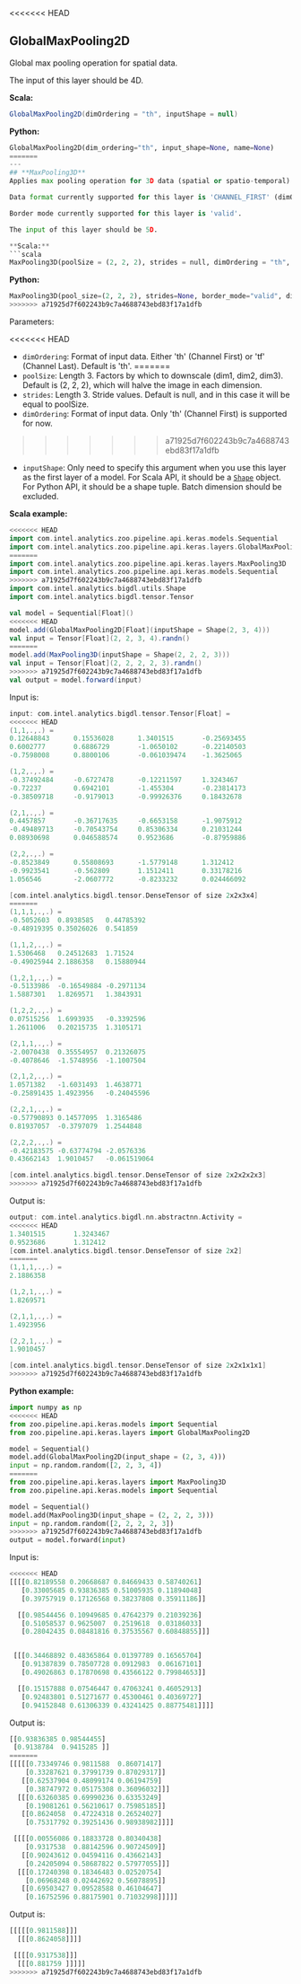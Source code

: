 <<<<<<< HEAD
## **GlobalMaxPooling2D**
Global max pooling operation for spatial data.

The input of this layer should be 4D.

**Scala:**
```scala
GlobalMaxPooling2D(dimOrdering = "th", inputShape = null)
```
**Python:**
```python
GlobalMaxPooling2D(dim_ordering="th", input_shape=None, name=None)
=======
---
## **MaxPooling3D**
Applies max pooling operation for 3D data (spatial or spatio-temporal).

Data format currently supported for this layer is 'CHANNEL_FIRST' (dimOrdering='th').

Border mode currently supported for this layer is 'valid'.

The input of this layer should be 5D.

**Scala:**
```scala
MaxPooling3D(poolSize = (2, 2, 2), strides = null, dimOrdering = "th", inputShape = null)
```
**Python:**
```python
MaxPooling3D(pool_size=(2, 2, 2), strides=None, border_mode="valid", dim_ordering="th", input_shape=None, name=None)
>>>>>>> a71925d7f602243b9c7a4688743ebd83f17a1dfb
```

Parameters:

<<<<<<< HEAD
* `dimOrdering`: Format of input data. Either 'th' (Channel First) or 'tf' (Channel Last). Default is 'th'.
=======
* `poolSize`: Length 3. Factors by which to downscale (dim1, dim2, dim3). Default is (2, 2, 2), which will halve the image in each dimension.
* `strides`: Length 3. Stride values. Default is null, and in this case it will be equal to poolSize.
* `dimOrdering`: Format of input data. Only 'th' (Channel First) is supported for now.
>>>>>>> a71925d7f602243b9c7a4688743ebd83f17a1dfb
* `inputShape`: Only need to specify this argument when you use this layer as the first layer of a model. For Scala API, it should be a [`Shape`](../keras-api-scala/#shape) object. For Python API, it should be a shape tuple. Batch dimension should be excluded.

**Scala example:**
```scala
<<<<<<< HEAD
import com.intel.analytics.zoo.pipeline.api.keras.models.Sequential
import com.intel.analytics.zoo.pipeline.api.keras.layers.GlobalMaxPooling2D
=======
import com.intel.analytics.zoo.pipeline.api.keras.layers.MaxPooling3D
import com.intel.analytics.zoo.pipeline.api.keras.models.Sequential
>>>>>>> a71925d7f602243b9c7a4688743ebd83f17a1dfb
import com.intel.analytics.bigdl.utils.Shape
import com.intel.analytics.bigdl.tensor.Tensor

val model = Sequential[Float]()
<<<<<<< HEAD
model.add(GlobalMaxPooling2D[Float](inputShape = Shape(2, 3, 4)))
val input = Tensor[Float](2, 2, 3, 4).randn()
=======
model.add(MaxPooling3D(inputShape = Shape(2, 2, 2, 3)))
val input = Tensor[Float](2, 2, 2, 2, 3).randn()
>>>>>>> a71925d7f602243b9c7a4688743ebd83f17a1dfb
val output = model.forward(input)
```
Input is:
```scala
input: com.intel.analytics.bigdl.tensor.Tensor[Float] =
<<<<<<< HEAD
(1,1,.,.) =
0.12648843      0.15536028      1.3401515       -0.25693455
0.6002777       0.6886729       -1.0650102      -0.22140503
-0.7598008      0.8800106       -0.061039474    -1.3625065

(1,2,.,.) =
-0.37492484     -0.6727478      -0.12211597     1.3243467
-0.72237        0.6942101       -1.455304       -0.23814173
-0.38509718     -0.9179013      -0.99926376     0.18432678

(2,1,.,.) =
0.4457857       -0.36717635     -0.6653158      -1.9075912
-0.49489713     -0.70543754     0.85306334      0.21031244
0.08930698      0.046588574     0.9523686       -0.87959886

(2,2,.,.) =
-0.8523849      0.55808693      -1.5779148      1.312412
-0.9923541      -0.562809       1.1512411       0.33178216
1.056546        -2.0607772      -0.8233232      0.024466092

[com.intel.analytics.bigdl.tensor.DenseTensor of size 2x2x3x4]
=======
(1,1,1,.,.) =
-0.5052603	0.8938585	0.44785392
-0.48919395	0.35026026	0.541859

(1,1,2,.,.) =
1.5306468	0.24512683	1.71524
-0.49025944	2.1886358	0.15880944

(1,2,1,.,.) =
-0.5133986	-0.16549884	-0.2971134
1.5887301	1.8269571	1.3843931

(1,2,2,.,.) =
0.07515256	1.6993935	-0.3392596
1.2611006	0.20215735	1.3105171

(2,1,1,.,.) =
-2.0070438	0.35554957	0.21326075
-0.4078646	-1.5748956	-1.1007504

(2,1,2,.,.) =
1.0571382	-1.6031493	1.4638771
-0.25891435	1.4923956	-0.24045596

(2,2,1,.,.) =
-0.57790893	0.14577095	1.3165486
0.81937057	-0.3797079	1.2544848

(2,2,2,.,.) =
-0.42183575	-0.63774794	-2.0576336
0.43662143	1.9010457	-0.061519064

[com.intel.analytics.bigdl.tensor.DenseTensor of size 2x2x2x2x3]
>>>>>>> a71925d7f602243b9c7a4688743ebd83f17a1dfb
```
Output is:
```scala
output: com.intel.analytics.bigdl.nn.abstractnn.Activity =
<<<<<<< HEAD
1.3401515       1.3243467
0.9523686       1.312412
[com.intel.analytics.bigdl.tensor.DenseTensor of size 2x2]
=======
(1,1,1,.,.) =
2.1886358

(1,2,1,.,.) =
1.8269571

(2,1,1,.,.) =
1.4923956

(2,2,1,.,.) =
1.9010457

[com.intel.analytics.bigdl.tensor.DenseTensor of size 2x2x1x1x1]
>>>>>>> a71925d7f602243b9c7a4688743ebd83f17a1dfb
```

**Python example:**
```python
import numpy as np
<<<<<<< HEAD
from zoo.pipeline.api.keras.models import Sequential
from zoo.pipeline.api.keras.layers import GlobalMaxPooling2D

model = Sequential()
model.add(GlobalMaxPooling2D(input_shape = (2, 3, 4)))
input = np.random.random([2, 2, 3, 4])
=======
from zoo.pipeline.api.keras.layers import MaxPooling3D
from zoo.pipeline.api.keras.models import Sequential

model = Sequential()
model.add(MaxPooling3D(input_shape = (2, 2, 2, 3)))
input = np.random.random([2, 2, 2, 2, 3])
>>>>>>> a71925d7f602243b9c7a4688743ebd83f17a1dfb
output = model.forward(input)
```
Input is:
```python
<<<<<<< HEAD
[[[[0.82189558 0.20668687 0.84669433 0.58740261]
   [0.33005685 0.93836385 0.51005935 0.11894048]
   [0.39757919 0.17126568 0.38237808 0.35911186]]

  [[0.98544456 0.10949685 0.47642379 0.21039236]
   [0.51058537 0.9625007  0.2519618  0.03186033]
   [0.28042435 0.08481816 0.37535567 0.60848855]]]


 [[[0.34468892 0.48365864 0.01397789 0.16565704]
   [0.91387839 0.78507728 0.0912983  0.06167101]
   [0.49026863 0.17870698 0.43566122 0.79984653]]

  [[0.15157888 0.07546447 0.47063241 0.46052913]
   [0.92483801 0.51271677 0.45300461 0.40369727]
   [0.94152848 0.61306339 0.43241425 0.88775481]]]]
```
Output is:
```python
[[0.93836385 0.98544455]
 [0.9138784  0.9415285 ]]
=======
[[[[[0.73349746 0.9811588  0.86071417]
    [0.33287621 0.37991739 0.87029317]]
   [[0.62537904 0.48099174 0.06194759]
    [0.38747972 0.05175308 0.36096032]]]
  [[[0.63260385 0.69990236 0.63353249]
    [0.19081261 0.56210617 0.75985185]]
   [[0.8624058  0.47224318 0.26524027]
    [0.75317792 0.39251436 0.98938982]]]]

 [[[[0.00556086 0.18833728 0.80340438]
    [0.9317538  0.88142596 0.90724509]]
   [[0.90243612 0.04594116 0.43662143]
    [0.24205094 0.58687822 0.57977055]]]
  [[[0.17240398 0.18346483 0.02520754]
    [0.06968248 0.02442692 0.56078895]]
   [[0.69503427 0.09528588 0.46104647]
    [0.16752596 0.88175901 0.71032998]]]]]
```
Output is:
```python
[[[[[0.9811588]]]
  [[[0.8624058]]]]

 [[[[0.9317538]]]
  [[[0.881759 ]]]]]
>>>>>>> a71925d7f602243b9c7a4688743ebd83f17a1dfb
```
